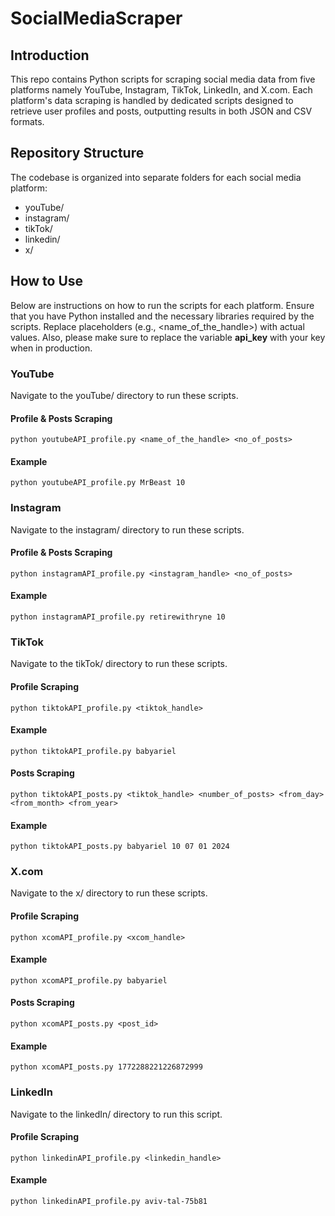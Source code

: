 # SocialMediaScraper

## Introduction
This repo contains Python scripts for scraping social media data from five platforms namely YouTube, Instagram, TikTok, LinkedIn, and X.com. Each platform's data scraping is handled by dedicated scripts designed to retrieve user profiles and posts, outputting results in both JSON and CSV formats.

## Repository Structure
The codebase is organized into separate folders for each social media platform:

- youTube/
- instagram/
- tikTok/
- linkedin/
- x/

## How to Use
Below are instructions on how to run the scripts for each platform. Ensure that you have Python installed and the necessary libraries required by the scripts. Replace placeholders (e.g., <name_of_the_handle>) with actual values. Also, please make sure to replace the variable **api_key** with your key when in production.

### YouTube
Navigate to the youTube/ directory to run these scripts.

#### Profile & Posts Scraping 
```
python youtubeAPI_profile.py <name_of_the_handle> <no_of_posts>
```

#### Example
```
python youtubeAPI_profile.py MrBeast 10
```


### Instagram
Navigate to the instagram/ directory to run these scripts.

#### Profile  & Posts Scraping
```
python instagramAPI_profile.py <instagram_handle> <no_of_posts>
```

#### Example
```
python instagramAPI_profile.py retirewithryne 10
```


### TikTok
Navigate to the tikTok/ directory to run these scripts.

#### Profile Scraping
```
python tiktokAPI_profile.py <tiktok_handle>
```

#### Example
```
python tiktokAPI_profile.py babyariel
```

#### Posts Scraping
```
python tiktokAPI_posts.py <tiktok_handle> <number_of_posts> <from_day> <from_month> <from_year>
```

#### Example
```
python tiktokAPI_posts.py babyariel 10 07 01 2024
```

### X.com
Navigate to the x/ directory to run these scripts.

#### Profile Scraping
```
python xcomAPI_profile.py <xcom_handle>
```

#### Example
```
python xcomAPI_profile.py babyariel
```

#### Posts Scraping
```
python xcomAPI_posts.py <post_id>
```

#### Example
```
python xcomAPI_posts.py 1772288221226872999
```

### LinkedIn
Navigate to the linkedIn/ directory to run this script.

#### Profile Scraping
```
python linkedinAPI_profile.py <linkedin_handle>
```

#### Example
```
python linkedinAPI_profile.py aviv-tal-75b81
```
